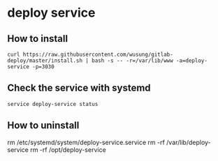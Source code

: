 # deploy service

## How to install

```
curl https://raw.githubusercontent.com/wusung/gitlab-deploy/master/install.sh | bash -s -- -r=/var/lib/www -a=deploy-service -p=3030
```

## Check the service with systemd

```shell
service deploy-service status
```

## How to uninstall


rm /etc/systemd/system/deploy-service.service
rm -rf /var/lib/deploy-service
rm -rf /opt/deploy-service
